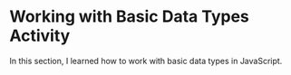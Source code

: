 # Working with Basic Data Types Activity
In this section, I learned how to work with basic data types in JavaScript.